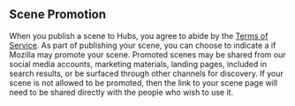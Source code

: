 ## Scene Promotion

When you publish a scene to Hubs, you agree to abide by the [Terms of Service](https://github.com/mozilla/hubs/blob/master/TERMS.md). As part of publishing your scene, you can choose to indicate a if Mozilla may promote your scene. Promoted scenes may be shared from our social media accounts, marketing materials, landing pages, included in search results, or be surfaced through other channels for discovery. If your scene is not allowed to be promoted, then the link to your scene page will need to be shared directly with the people who wish to use it.
